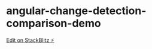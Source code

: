 # angular-change-detection-comparison-demo

[Edit on StackBlitz ⚡️](https://stackblitz.com/edit/angular-49axhb)